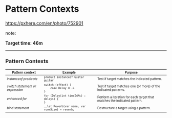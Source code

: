 <!-- .slide: data-background="img/background/final-puzzle-piece.jpg" data-background-color="black" data-background-opacity="0.4" -->

# Pattern Contexts <!-- .element: class="stroke" -->

<https://pxhere.com/en/photo/752901> <!-- .element: class="attribution" -->

note:

**Target time: 46m**

---

### Pattern Contexts

<table style="font-size: 70%">
    <thead>
        <tr>
            <th>Pattern context</th>
            <th>Example</th>
            <th>Purpose</th>
        </tr>
    </thead>
    <tbody>
        <tr class="fragment">
            <td><em>instanceof predicate</em></td>
            <td><code>product instanceof Guitar guitar</code></td>
            <td>Test if target matches the indicated pattern.</td>
        </tr>
        <tr class="fragment">
            <td><em>switch statement or expression</em></td>
            <td><code>switch (effect) {<br/>&nbsp;&nbsp;&nbsp;&nbsp;case Delay d -><br/>}</code></td>
            <td>Test if target matches one (or more) of the indicated patterns.</td>
        </tr>
        <tr class="fragment">
            <td><em>enhanced for</em></td>
            <td><code>for (Delay(int timeInMs) : delays) {<br/>}</code></td>
            <td>Perform a iteration for each target that matches the indicated pattern.</td>
        </tr>        
        <tr class="fragment">
            <td><em>bind statement</em></td>
            <td><code>__let Reverb(var name, var roomSize) = reverb;</code></td>
            <td>Destructure a target using a pattern.</td>
        </tr>
    </tbody>
</table>
